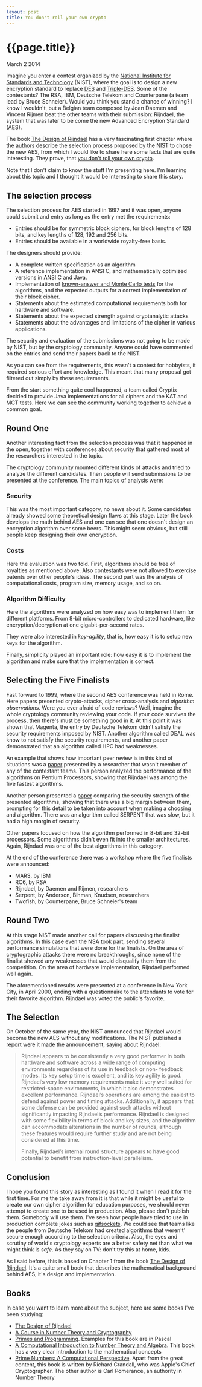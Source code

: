 ```yaml
---
layout: post
title: You don't roll your own crypto
---
```


# {{page.title}} #

<span class="meta">March 2 2014</span>

Imagine you enter a contest organized by the [National Institute for Standards and Technology](http://en.wikipedia.org/wiki/National_Institute_of_Standards_and_Technology) (NIST),
where the goal is to design a new encryption standard to replace [DES](http://en.wikipedia.org/wiki/Data_Encryption_Standard) and [Triple-DES](http://en.wikipedia.org/wiki/Triple_DES).
Some of the contestants? The RSA, IBM, Deutsche Telekom and Counterpane (a team lead by Bruce Schneier). Would you think you stand a chance of winning? I know I wouldn't, but a Belgian team
composed by Joan Daemen and Vincent Rijmen beat the other teams with their submission: Rijndael, the system that was later to be come the new Advanced Encryption Standard (AES).

The book [The Design of Rijndael](http://www.amazon.com/The-Design-RijndaeL-Information-Cryptography/dp/3540425802) has a very fascinating first chapter where the authors describe the selection
process proposed by the NIST to chose the new AES, from which I would like to share here some facts that are quite interesting. 
They prove, that [you don't roll your own crypto](http://security.stackexchange.com/a/18198).

Note that I don't claim to know the stuff I'm presenting here. I'm learning about this topic and I thought it would be interesting to share this story. 

## The selection process ##

The selection process for AES started in 1997 and it was open, anyone could submit and entry as long as the entry met the requirements:

- Entries should be for symmetric block ciphers, for block lengths of 128 bits, and key lengths of 128, 192 and 256 bits.
- Entries should be available in a worldwide royalty-free basis.

The designers should provide:

- A complete written specification as an algorithm
- A reference implementation in ANSI C, and mathematically optimized versions in ANSI C and Java.
- Implementation of [known-answer and Monte Carlo tests](http://csrc.nist.gov/groups/STM/cavp/) for the algorithms, and the expected outputs for a correct implementation of their block cipher.
- Statements about the estimated computational requirements both for hardware and software.
- Statements about the expected strength against cryptanalytic attacks
- Statements about the advantages and limitations of the cipher in various applications.

The security and evaluation of the submissions was not going to be made by NIST, but by the cryptology community. Anyone could have commented on the entries and send their papers back to 
the NIST.

As you can see from the requirements, this wasn't a contest for hobbyists, it required serious effort and knowledge. This meant that many proposal got filtered out simply by these requirements.

From the start something quite cool happened, a team called Cryptix decided to provide Java implementations for all ciphers and the KAT and MCT tests. Here we can see the community working together
to achieve a common goal.

## Round One ##

Another interesting fact from the selection process was that it happened in the open, together with conferences about security that gathered most of the researchers interested in the topic.

The cryptology community mounted different kinds of attacks and tried to analyze the different candidates. Then people will send submissions to be presented at the conference. The main topics of
analysis were:

### Security ###

This was the most important category, no news about it. Some candidates already showed some theoretical design flaws at this stage. Later the book develops the math behind AES and one can see that
one doesn't design an encryption algorithm over some beers. This might seem obvious, but still people keep designing their own encryption.

### Costs ###

Here the evaluation was two fold. First, algorithms should be free of royalties as mentioned above. Also contestants were not allowed to exercise patents over other people's ideas. The second part
was the analysis of computational costs, program size, memory usage, and so on.

### Algorithm Difficulty ###

Here the algorithms were analyzed on how easy was to implement them for different platforms. From 8-bit micro-controllers to dedicated hardware, like encryption/decryption at one gigabit-per-second rates.

They were also interested in _key-agility_, that is, how easy it is to setup new keys for the algorithm.

Finally, simplicity played an important role: how easy it is to implement the algorithm and make sure that the implementation is correct.

## Selecting the Five Finalists ##

Fast forward to 1999, where the second AES conference was held in Rome. Here papers presented crypto-attacks, cipher cross-analysis and _algorithm observations_. Were you ever afraid of code reviews? Well,
imagine the whole cryptology community reviewing your code. If your code survives the process, then there's must be something good in it. At this point it was shown that Magenta, the entry by Deutsche Telekom
didn't satisfy the security requirements imposed by NIST. Another algorithm called DEAL was know to not satisfy the security requirements, and another paper demonstrated that an algorithm called HPC had weaknesses.

An example that shows how important peer review is in this kind of situations was a [paper](http://csrc.nist.gov/archive/aes/round1/conf2/papers/gladman.pdf) presented by a researcher that wasn't member of any 
of the contestant teams. This person analyzed the performance of the algorithms on Pentium Processors, showing that Rijndael was among the five fastest algorithms.

Another person presented a [paper](http://csrc.nist.gov/archive/aes/round1/conf2/papers/biham2.pdf) comparing the security strength of the presented algorithms, showing that there was a big margin between them,
prompting for this detail to be taken into account when making a choosing and algorithm. There was an algorithm called SERPENT that was slow, but it had a high margin of security.

Other papers focused on how the algorithm performed in 8-bit and 32-bit processors. Some algorithms didn't even fit into the smaller architectures. Again, Rijndael was one of the best algorithms in this category.

At the end of the conference there was a workshop where the five finalists were announced:

- MARS, by IBM
- RC6, by RSA
- Rijndael, by Daemen and Rijmen, researchers
- Serpent, by Anderson, Bihman, Knudsen, researchers
- Twofish, by Counterpane, Bruce Schneier's team

## Round Two ##

At this stage NIST made another call for papers discussing the finalist algorithms. In this case even the NSA took part, sending several performance simulations that were done for the finalists. On the area
of cryptographic attacks there were no breakthroughs, since none of the finalist showed any weaknesses that would disqualify them from the competition. On the area of hardware implementation, Rijndael performed
well again.

The aforementioned results were presented at a conference in New York City, in April 2000, ending with a questionnaire to the attendants to vote for their favorite algorithm. 
Rijndael was voted the public's favorite.

## The Selection ##

On October of the same year, the NIST announced that Rijndael would become the new AES without any modifications. The NIST published a [report](http://csrc.nist.gov/archive/aes/round2/r2report.pdf) were it made
the announcement, saying about Rijndael:

>Rijndael appears to be consistently a very good performer in both hardware and software across a wide range of computing environments regardless of its use in feedback or non- feedback modes. 
Its key setup time is excellent, and its key agility is good. Rijndael’s very low memory requirements make it very well suited for restricted-space environments, in which it also demonstrates excellent performance. 
Rijndael’s operations are among the easiest to defend against power and timing attacks. Additionally, it appears that some defense can be provided against such attacks without significantly impacting Rijndael’s 
performance. Rijndael is designed with some flexibility in terms of block and key sizes, and the algorithm can accommodate alterations in the number of rounds, although these features would require further study and are not being considered at this time.
>
>Finally, Rijndael’s internal round structure appears to have good potential to benefit from instruction-level parallelism.

## Conclusion ##

I hope you found this story as interesting as I found it when I read it for the first time. For me the take away from it is that while it might be useful to create our own cipher algorithm for education purposes, 
we should never attempt to create one to be used in production. Also, please don't publish them. Somebody will use them. I've seen how people have tried to use in production complete jokes such as 
[gifsockets](http://stackoverflow.com/questions/13593420/countdown-timer-image-gif-in-email). We could see that teams like the people from Deutsche Telekom had created algorithms that weren't' 
secure enough according to the selection criteria. Also, the eyes and scrutiny of world's cryptology experts are a better safety net than what we might think is _safe_. 
As they say on TV: don't try this at home, kids.

As I said before, this is based on Chapter 1 from the book [The Design of Rijndael](http://www.amazon.com/The-Design-RijndaeL-Information-Cryptography/dp/3540425802). It's a quite small book that describes
the mathematical background behind AES, it's design and implementation.

## Books ##

In case you want to learn more about the subject, here are some books I've been studying:

- [The Design of Rijndael](http://www.amazon.com/The-Design-RijndaeL-Information-Cryptography/dp/3540425802)
- [A Course in Number Theory and Cryptography](http://www.amazon.com/Course-Number-Cryptography-Graduate-Mathematics/dp/0387942939/)
- [Primes and Programming](http://www.amazon.com/Primes-Programming-Peter-J-Giblin/dp/0521409888/). Examples for this book are in Pascal
- [A Computational Introduction to Number Theory and Algebra](http://www.amazon.com/Computational-Introduction-Number-Theory-Algebra/dp/0521516447/). This book has a very clear introduction to the mathematical concepts
- [Prime Numbers: A Computational Perspective](http://www.amazon.com/Prime-Numbers-Computational-Richard-Crandall/dp/0387252827/). Apart from the great content, this book is written by Richard Crandall, who was Apple's Chief Cryptographer. The other author is Carl Pomerance, an authority in Number Theory